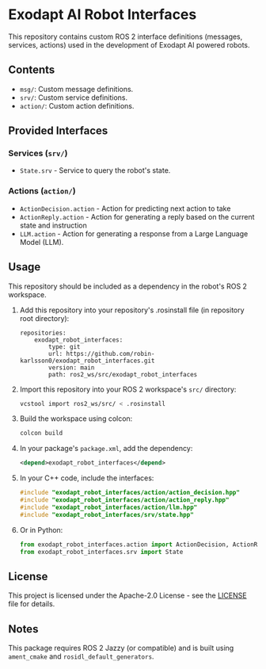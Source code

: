 # Exodapt AI Robot Interfaces

This repository contains custom ROS 2 interface definitions (messages, services, actions) used in the development of Exodapt AI powered robots.

## Contents

* `msg/`: Custom message definitions.
* `srv/`: Custom service definitions.
* `action/`: Custom action definitions.

## Provided Interfaces

### Services (`srv/`)

* `State.srv` - Service to query the robot's state.

### Actions (`action/`)

* `ActionDecision.action` - Action for predicting next action to take
* `ActionReply.action` - Action for generating a reply based on the current state and instruction
* `LLM.action` - Action for generating a response from a Large Language Model (LLM).

## Usage

This repository should be included as a dependency in the robot's ROS 2 workspace.

1. Add this repository into your repository's .rosinstall file (in repository root directory):
    ```
    repositories:
        exodapt_robot_interfaces:
            type: git
            url: https://github.com/robin-karlsson0/exodapt_robot_interfaces.git
            version: main
            path: ros2_ws/src/exodapt_robot_interfaces
    ```

2. Import this repository into your ROS 2 workspace's `src/` directory:
   ```sh
   vcstool import ros2_ws/src/ < .rosinstall
   ```

3. Build the workspace using colcon:
   ```sh
   colcon build
   ```

4. In your package's `package.xml`, add the dependency:
   ```xml
   <depend>exodapt_robot_interfaces</depend>
   ```

4. In your C++ code, include the interfaces:
   ```cpp
   #include "exodapt_robot_interfaces/action/action_decision.hpp"
   #include "exodapt_robot_interfaces/action/action_reply.hpp"
   #include "exodapt_robot_interfaces/action/llm.hpp"
   #include "exodapt_robot_interfaces/srv/state.hpp"
   ```

5. Or in Python:
   ```python
   from exodapt_robot_interfaces.action import ActionDecision, ActionReply, LLM
   from exodapt_robot_interfaces.srv import State
   ```

## License

This project is licensed under the Apache-2.0 License - see the [LICENSE](LICENSE) file for details.

## Notes

This package requires ROS 2 Jazzy (or compatible) and is built using `ament_cmake` and `rosidl_default_generators`.
